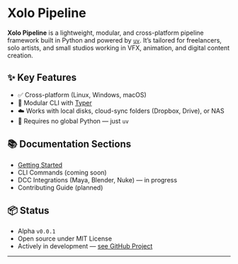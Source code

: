 # Xolo Pipeline

**Xolo Pipeline** is a lightweight, modular, and cross-platform pipeline framework built in Python and powered by [`uv`](https://github.com/astral-sh/uv). It’s tailored for freelancers, solo artists, and small studios working in VFX, animation, and digital content creation.

## ✨ Key Features

- ✅ Cross-platform (Linux, Windows, macOS)
- 🔌 Modular CLI with [Typer](https://typer.tiangolo.com/)
- ☁️ Works with local disks, cloud-sync folders (Dropbox, Drive), or NAS
- 🧪 Requires no global Python — just `uv`

## 📚 Documentation Sections

- [Getting Started](getting-started.md)
- CLI Commands (coming soon)
- DCC Integrations (Maya, Blender, Nuke) — in progress
- Contributing Guide (planned)

## 📦 Status

- Alpha `v0.0.1`  
- Open source under MIT License  
- Actively in development — [see GitHub Project](https://github.com/ronnyascencio/xolo-pipeline/projects)

---

